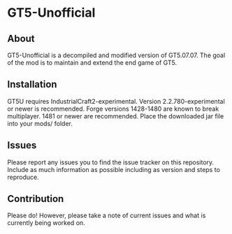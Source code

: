 GT5-Unofficial
===

## About

GT5-Unofficial is a decompiled and modified version of GT5.07.07. The goal of the mod is to maintain and extend the end game of GT5.

## Installation

GT5U requires IndustrialCraft2-experimental. Version 2.2.780-experimental or newer is recommended.
Forge versions 1428-1480 are known to break multiplayer. 1481 or newer are recommended.
Place the downloaded jar file into your mods/ folder.

## Issues

Please report any issues you to find the issue tracker on this repository. Include as much information as possible including as version and steps to reproduce.

## Contribution

Please do! However, please take a note of current issues and what is currently being worked on.
